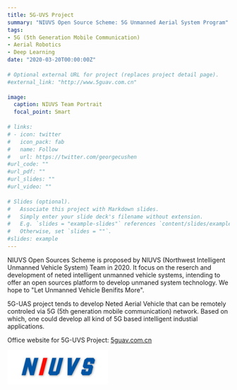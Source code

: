 ```yaml
---
title: 5G-UVS Project
summary: "NIUVS Open Source Scheme: 5G Unmanned Aerial System Program"
tags:
- 5G (5th Generation Mobile Communication)
- Aerial Robotics
- Deep Learning
date: "2020-03-20T00:00:00Z"

# Optional external URL for project (replaces project detail page).
#external_link: "http://www.5guav.com.cn"

image:
  caption: NIUVS Team Portrait
  focal_point: Smart

# links:
# - icon: twitter
#   icon_pack: fab
#   name: Follow
#   url: https://twitter.com/georgecushen
#url_code: ""
#url_pdf: ""
#url_slides: ""
#url_video: ""

# Slides (optional).
#   Associate this project with Markdown slides.
#   Simply enter your slide deck's filename without extension.
#   E.g. `slides = "example-slides"` references `content/slides/example-slides.md`.
#   Otherwise, set `slides = ""`.
#slides: example
---
```


NIUVS Open Sources Scheme is proposed by NIUVS (Northwest Intelligent Unmanned Vehicle System) Team in 2020. It focus on the reserch and development of neted intelligent unmanned vehicle systems, intending to offer an open sources platform to develop unmaned system technology. We hope to "Let Unmanned Vehicle Benifits More".

5G-UAS project tends to develop Neted Aerial Vehicle that can be remotely controled via 5G (5th generation mobile communication) network. Based on which, one could develop all kind of 5G based intelligent industial applications.

Office website for 5G-UVS Project: [5guav.com.cn](http://www.5guav.com.cn)

[![](https://raw.githubusercontent.com/ShuboLiu/ShuboLiu-AcademicBio/master/content/project/example/LOGO.png "Official Website")](http://www.5guav.com.cn)